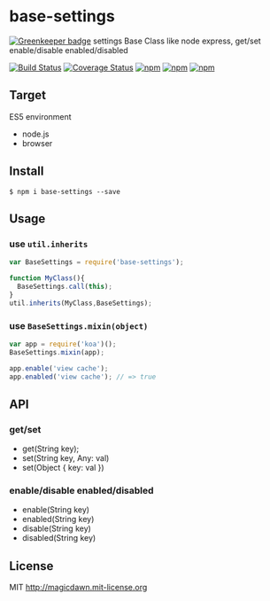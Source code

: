 # base-settings

[![Greenkeeper badge](https://badges.greenkeeper.io/magicdawn/base-settings.svg)](https://greenkeeper.io/)
settings Base Class like node express, get/set enable/disable enabled/disabled

[![Build Status](https://travis-ci.org/magicdawn/base-settings.svg?branch=master)](https://travis-ci.org/magicdawn/base-settings)
[![Coverage Status](https://coveralls.io/repos/magicdawn/base-settings/badge.svg?branch=master&service=github)](https://coveralls.io/github/magicdawn/base-settings?branch=master)
[![npm](https://img.shields.io/npm/v/base-settings.svg)](https://www.npmjs.com/package/base-settings)
[![npm](https://img.shields.io/npm/dm/base-settings.svg)](https://www.npmjs.com/package/base-settings)
[![npm](https://img.shields.io/npm/l/base-settings.svg)](http://magicdawn.mit-license.org)

## Target
ES5 environment
- node.js
- browser

## Install
```
$ npm i base-settings --save
```

## Usage

### use `util.inherits`

```js
var BaseSettings = require('base-settings');

function MyClass(){
  BaseSettings.call(this);
}
util.inherits(MyClass,BaseSettings);
```

### use `BaseSettings.mixin(object)`

```js
var app = require('koa')();
BaseSettings.mixin(app);

app.enable('view cache');
app.enabled('view cache'); // => true
```

## API

### get/set
- get(String key);
- set(String key, Any: val)
- set(Object { key: val })

### enable/disable enabled/disabled
- enable(String key)
- enabled(String key)
- disable(String key)
- disabled(String key)

## License
MIT http://magicdawn.mit-license.org